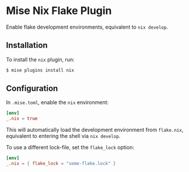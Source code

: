 # Mise Nix Flake Plugin

Enable flake development environments, equivalent to `nix develop`.

## Installation

To install the `nix` plugin, run:

```sh
$ mise plugins install nix
```

## Configuration

In `.mise.toml`, enable the `nix` environment:

```toml
[env]
_.nix = true
```

This will automatically load the development environment from `flake.nix`,
equivalent to entering the shell via `nix develop`.

To use a different lock-file, set the `flake_lock` option:

```toml
[env]
_.nix = { flake_lock = "some-flake.lock" }
```

